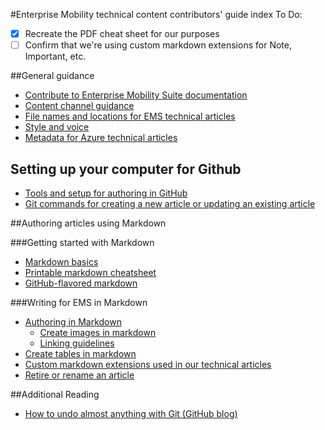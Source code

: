 <properties title="" 
	pageTitle="Enterprise Mobility Suite technical content contributors' guide index" 
	description="Lists the articles available in the EMS technical content contributors' guide for microsoft.com/ems." 
	metaKeywords="" 
	services="" 
	solutions="" 
	documentationCenter="" 
	authors="v-jocgar" 
	videoId="" 
	scriptId="" 
	manager="robmazz" />

<tags 
	ms.service="contributor-guide" 
	ms.devlang="" 
	ms.topic="article" 
	ms.tgt_pltfrm="" 
	ms.workload="" 
	ms.date="02/19/2016" 
	ms.author="v-jocgar" />

#Enterprise Mobility technical content contributors' guide index
To Do: 
- [x] Recreate the PDF cheat sheet for our purposes
- [ ] Confirm that we're using custom markdown extensions for Note, Important, etc. 

##General guidance

- [Contribute to Enterprise Mobility Suite documentation](./../README.md)
- [Content channel guidance](./content-channel-guidance.md)
- [File names and locations for EMS technical articles](./file-names-and-locations.md)
- [Style and voice](./style-and-voice.md)
- [Metadata for Azure technical articles](./article-metadata.md)

## Setting up your computer for Github
- [Tools and setup for authoring in GitHub](./tools-and-setup.md)
- [Git commands for creating a new article or updating an existing article](./git-commands-for-master.md)

##Authoring articles using Markdown

###Getting started with Markdown
- [Markdown basics](https://help.github.com/articles/markdown-basics/)
- [Printable markdown cheatsheet](https://github.com/Azure/azure-content/blob/master/contributor-guide/media/documents/markdown-cheatsheet.pdf?raw=true)
- [GitHub-flavored markdown](https://help.github.com/articles/github-flavored-markdown/)

###Writing for EMS in Markdown
- [Authoring in Markdown](./authoring-in-markdown.md)
  - [Create images in markdown](./create-images-markdown.md)
  - [Linking guidelines](./create-links-markdown.md/)
- [Create tables in markdown](./create-tables-markdown.md)
- [Custom markdown extensions used in our technical articles](./custom-markdown-extensions.md)
- [Retire or rename an article](./retire-or-rename-an-article.md)

##Additional Reading
- [How to undo almost anything with Git (GitHub blog)](https://github.com/blog/2019-how-to-undo-almost-anything-with-git)





